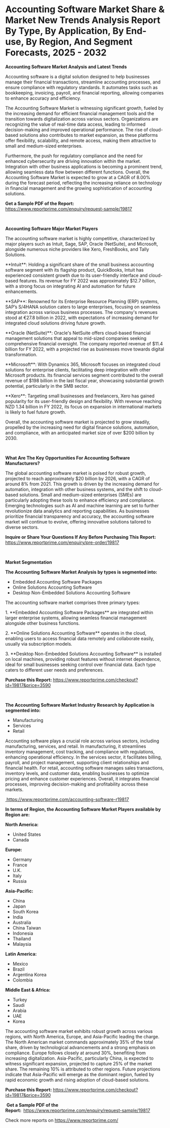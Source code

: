 <p><h1>Accounting Software Market Share & Market New Trends Analysis Report By Type, By Application, By End-use, By Region, And Segment Forecasts, 2025 - 2032</h1></p><p><strong>Accounting Software Market Analysis and Latest Trends</strong></p>
<p><p>Accounting software is a digital solution designed to help businesses manage their financial transactions, streamline accounting processes, and ensure compliance with regulatory standards. It automates tasks such as bookkeeping, invoicing, payroll, and financial reporting, allowing companies to enhance accuracy and efficiency.</p><p>The Accounting Software Market is witnessing significant growth, fueled by the increasing demand for efficient financial management tools and the transition towards digitalization across various sectors. Organizations are recognizing the value of real-time data access, leading to informed decision-making and improved operational performance. The rise of cloud-based solutions also contributes to market expansion, as these platforms offer flexibility, scalability, and remote access, making them attractive to small and medium-sized enterprises.</p><p>Furthermore, the push for regulatory compliance and the need for enhanced cybersecurity are driving innovation within the market. Integration with other business applications is becoming a prominent trend, allowing seamless data flow between different functions. Overall, the Accounting Software Market is expected to grow at a CAGR of 8.00% during the forecast period, reflecting the increasing reliance on technology in financial management and the growing sophistication of accounting solutions.</p></p>
<p><strong>Get a Sample PDF of the Report:&nbsp;</strong> <a href="https://www.reportprime.com/enquiry/request-sample/19817?utm_campaign=3383&utm_medium=2&utm_source=Github&utm_content=ia&utm_term=20032025&utm_id=accounting-software">https://www.reportprime.com/enquiry/request-sample/19817</a></p>
<p>&nbsp;</p>
<p><strong>Accounting Software Major Market Players</strong></p>
<p><p>The accounting software market is highly competitive, characterized by major players such as Intuit, Sage, SAP, Oracle (NetSuite), and Microsoft, alongside numerous niche providers like Xero, FreshBooks, and Tally Solutions. </p><p>**Intuit**: Holding a significant share of the small business accounting software segment with its flagship product, QuickBooks, Intuit has experienced consistent growth due to its user-friendly interface and cloud-based features. Its revenue for FY 2022 was approximately $12.7 billion, with a strong focus on integrating AI and automation for future enhancements.</p><p>**SAP**: Renowned for its Enterprise Resource Planning (ERP) systems, SAP’s S/4HANA solution caters to large enterprises, focusing on seamless integration across various business processes. The company's revenues stood at €27.8 billion in 2022, with expectations of increasing demand for integrated cloud solutions driving future growth.</p><p>**Oracle (NetSuite)**: Oracle's NetSuite offers cloud-based financial management solutions that appeal to mid-sized companies seeking comprehensive financial oversight. The company reported revenue of $11.4 billion for FY 2022, with a projected rise as businesses move towards digital transformation.</p><p>**Microsoft**: With Dynamics 365, Microsoft focuses on integrated cloud solutions for enterprise clients, facilitating deep integration with other Microsoft products. Its financial services segment contributed to the overall revenue of $198 billion in the last fiscal year, showcasing substantial growth potential, particularly in the SMB sector.</p><p>**Xero**: Targeting small businesses and freelancers, Xero has gained popularity for its user-friendly design and flexibility. With revenue reaching NZD 1.34 billion in FY 2022, its focus on expansion in international markets is likely to fuel future growth.</p><p>Overall, the accounting software market is projected to grow steadily, propelled by the increasing need for digital finance solutions, automation, and compliance, with an anticipated market size of over $200 billion by 2030.</p></p>
<p>&nbsp;</p>
<p><strong>What Are The Key Opportunities For Accounting Software Manufacturers?</strong></p>
<p><p>The global accounting software market is poised for robust growth, projected to reach approximately $20 billion by 2026, with a CAGR of around 8% from 2021. This growth is driven by the increasing demand for automation, integration with other business systems, and the shift to cloud-based solutions. Small and medium-sized enterprises (SMEs) are particularly adopting these tools to enhance efficiency and compliance. Emerging technologies such as AI and machine learning are set to further revolutionize data analytics and reporting capabilities. As businesses prioritize financial transparency and accuracy, the accounting software market will continue to evolve, offering innovative solutions tailored to diverse sectors.</p></p>
<p><strong>Inquire or Share Your Questions If Any Before Purchasing This Report:</strong> <a href="https://www.reportprime.com/enquiry/pre-order/19817?utm_campaign=3383&utm_medium=2&utm_source=Github&utm_content=ia&utm_term=20032025&utm_id=accounting-software">https://www.reportprime.com/enquiry/pre-order/19817</a></p>
<p>&nbsp;</p>
<p><strong>Market Segmentation</strong></p>
<p><strong>The Accounting Software Market Analysis by types is segmented into:</strong></p>
<p><ul><li>Embedded Accounting Software Packages</li><li>Online Solutions Accounting Software</li><li>Desktop Non-Embedded Solutions Accounting Software</li></ul></p>
<p><p>The accounting software market comprises three primary types: </p><p>1. **Embedded Accounting Software Packages** are integrated within larger enterprise systems, allowing seamless financial management alongside other business functions. </p><p>2. **Online Solutions Accounting Software** operates in the cloud, enabling users to access financial data remotely and collaborate easily, usually via subscription models. </p><p>3. **Desktop Non-Embedded Solutions Accounting Software** is installed on local machines, providing robust features without internet dependence, ideal for small businesses seeking control over financial data. Each type caters to different user needs and preferences.</p></p>
<p><strong>Purchase this Report:&nbsp;</strong><a href="https://www.reportprime.com/checkout?id=19817&price=3590&utm_campaign=3383&utm_medium=2&utm_source=Github&utm_content=ia&utm_term=20032025&utm_id=accounting-software">https://www.reportprime.com/checkout?id=19817&price=3590</a></p>
<p>&nbsp;</p>
<p><strong>The Accounting Software Market Industry Research by Application is segmented into:</strong></p>
<p><ul><li>Manufacturing</li><li>Services</li><li>Retail</li></ul></p>
<p><p>Accounting software plays a crucial role across various sectors, including manufacturing, services, and retail. In manufacturing, it streamlines inventory management, cost tracking, and compliance with regulations, enhancing operational efficiency. In the services sector, it facilitates billing, payroll, and project management, supporting client relationships and financial health. For retail, accounting software manages sales transactions, inventory levels, and customer data, enabling businesses to optimize pricing and enhance customer experiences. Overall, it integrates financial processes, improving decision-making and profitability across these markets.</p></p>
<p><a href="https://www.reportprime.com/accounting-software-r19817?utm_campaign=3383&utm_medium=2&utm_source=Github&utm_content=ia&utm_term=20032025&utm_id=accounting-software">&nbsp;https://www.reportprime.com/accounting-software-r19817</a></p>
<p><strong>In terms of Region, the Accounting Software Market Players available by Region are:</strong></p>
<p>
    <p> <strong> North America: </strong>
        <ul>
            <li>United States</li>
            <li>Canada</li>
        </ul>
        </p> 
    <p> <strong> Europe: </strong>
        <ul>
            <li>Germany</li>
            <li>France</li>
            <li>U.K.</li>
            <li>Italy</li>
            <li>Russia</li>
        </ul>
        </p> 
    <p> <strong> Asia-Pacific: </strong>
        <ul>
            <li>China</li>
            <li>Japan</li>
            <li>South Korea</li>
            <li>India</li>
            <li>Australia</li>
            <li>China Taiwan</li>
            <li>Indonesia</li>
            <li>Thailand</li>
            <li>Malaysia</li>
        </ul>
        </p> 
    <p> <strong> Latin America: </strong>
        <ul>
            <li>Mexico</li>
            <li>Brazil</li>
            <li>Argentina Korea</li>
            <li>Colombia</li>
        </ul>
        </p> 
    <p> <strong> Middle East & Africa: </strong>
        <ul>
            <li>Turkey</li>
            <li>Saudi</li>
            <li>Arabia</li>
            <li>UAE</li>
            <li>Korea</li>
        </ul>
    </p>
    </p>
<p><p>The accounting software market exhibits robust growth across various regions, with North America, Europe, and Asia-Pacific leading the charge. The North American market commands approximately 35% of the total share, driven by technological advancements and a strong emphasis on compliance. Europe follows closely at around 30%, benefiting from increasing digitalization. Asia-Pacific, particularly China, is expected to witness significant expansion, projected to capture 25% of the market share. The remaining 10% is attributed to other regions. Future projections indicate that Asia-Pacific will emerge as the dominant region, fueled by rapid economic growth and rising adoption of cloud-based solutions.</p></p>
<p><strong>Purchase this Report: </strong><a href="https://www.reportprime.com/checkout?id=19817&price=3590&utm_campaign=3383&utm_medium=2&utm_source=Github&utm_content=ia&utm_term=20032025&utm_id=accounting-software">https://www.reportprime.com/checkout?id=19817&price=3590</a></p>
<p>&nbsp;<strong>Get a Sample PDF of the Report:&nbsp;&nbsp;</strong><a href="https://www.reportprime.com/enquiry/request-sample/19817?utm_campaign=3383&utm_medium=2&utm_source=Github&utm_content=ia&utm_term=20032025&utm_id=accounting-software">https://www.reportprime.com/enquiry/request-sample/19817</a></p>
<p><strong></strong></p>
<p>Check more reports on <a href="https://www.reportprime.com/?utm_campaign=3383&utm_medium=2&utm_source=Github&utm_content=ia&utm_term=20032025&utm_id=accounting-software">https://www.reportprime.com/</a></p>